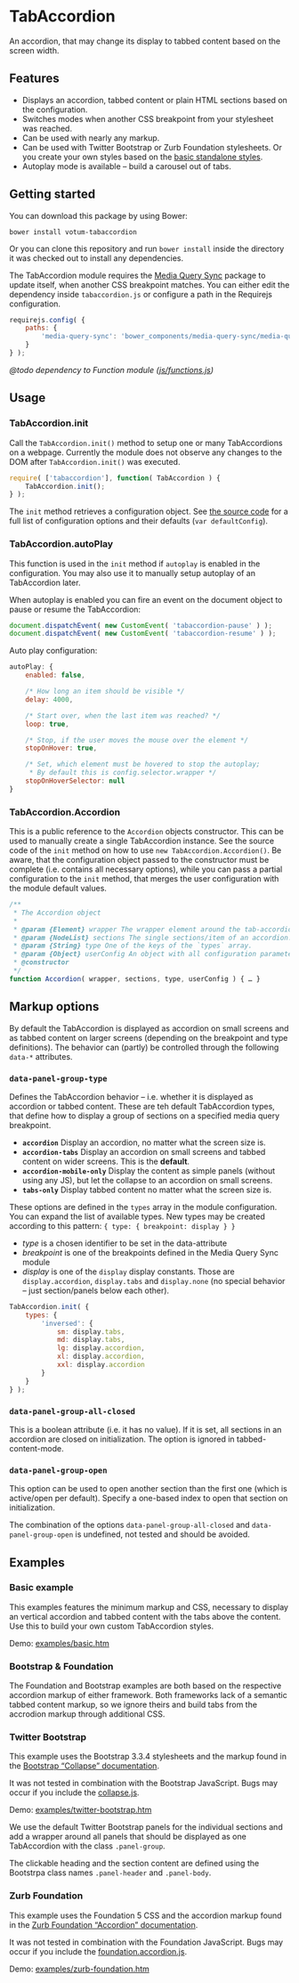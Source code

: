 # TabAccordion

An accordion, that may change its display to tabbed content based on the screen width.

## Features

- Displays an accordion, tabbed content or plain HTML sections based on the configuration.
- Switches modes when another CSS breakpoint from your stylesheet was reached.
- Can be used with nearly any markup.
- Can be used with Twitter Bootstrap or Zurb Foundation stylesheets. Or you create your own styles based on the [basic standalone styles](tabaccordion.css).
- Autoplay mode is available – build a carousel out of tabs.

## Getting started

You can download this package by using Bower:

    bower install votum-tabaccordion

Or you can clone this repository and run `bower install` inside the directory it was checked out to install any dependencies.

The TabAccordion module requires the [Media Query Sync](https://github.com/votum/media-query-sync) package to update itself, when another CSS breakpoint matches. You can either edit the dependency inside `tabaccordion.js` or configure a path in the Requirejs configuration.

```javascript
requirejs.config( {
    paths: {
        'media-query-sync': 'bower_components/media-query-sync/media-query-sync'
    }
} );
```

*@todo dependency to Function module ([js/functions.js](js/functions.js))*

## Usage

### TabAccordion.init

Call the `TabAccordion.init()` method to setup one or many TabAccordions on a webpage. Currently the module does not observe any changes to the DOM after `TabAccordion.init()` was executed.

```javascript
require( ['tabaccordion'], function( TabAccordion ) {
    TabAccordion.init();
} );
```

The `init` method retrieves a configuration object. See [the source code](js/tabaccordion.js) for a full list of configuration options and their defaults (`var defaultConfig`).

### TabAccordion.autoPlay

This function is used in the `init` method if `autoplay` is enabled in the configuration. You may also use it to manually setup autoplay of an TabAccordion later.

When autoplay is enabled you can fire an event on the document object to pause or resume the TabAccordion:

```javascript
document.dispatchEvent( new CustomEvent( 'tabaccordion-pause' ) );
document.dispatchEvent( new CustomEvent( 'tabaccordion-resume' ) );
```

Auto play configuration:

```javascript
autoPlay: {
    enabled: false,

    /* How long an item should be visible */
    delay: 4000,

    /* Start over, when the last item was reached? */
    loop: true,

    /* Stop, if the user moves the mouse over the element */
    stopOnHover: true,

    /* Set, which element must be hovered to stop the autoplay;
     * By default this is config.selector.wrapper */
    stopOnHoverSelector: null
}
```

### TabAccordion.Accordion

This is a public reference to the `Accordion` objects constructor. This can be used to manually create a single TabAccordion instance. See the source code of the `init` method on how to use `new TabAccordion.Accordion()`. Be aware, that the configuration object passed to the constructor must be complete (i.e. contains all necessary options), while you can pass a partial configuration to the `init` method, that merges the user configuration with the module default values.

```javascript
/**
 * The Accordion object
 *
 * @param {Element} wrapper The wrapper element around the tab-accordion (which already must exist).
 * @param {NodeList} sections The single sections/item of an accordion.
 * @param {String} type One of the keys of the `types` array.
 * @param {Object} userConfig An object with all configuration parameters.
 * @constructor
 */
function Accordion( wrapper, sections, type, userConfig ) { … }
```

## Markup options

By default the TabAccordion is displayed as accordion on small screens and as tabbed content on larger screens (depending on the breakpoint and type definitions). The behavior can (partly) be controlled through the following `data-*` attributes.

### `data-panel-group-type`

Defines the TabAccordion behavior – i.e. whether it is displayed as accordion or tabbed content. These are teh default TabAccordion types, that define how to display a group of sections on a specified media query breakpoint.

- **`accordion`** Display an accordion, no matter what the screen size is.
- **`accordion-tabs`** Display an accordion on small screens and tabbed content on wider screens. This is the **default**.
- **`accordion-mobile-only`** Display the content as simple panels (without using any JS), but let the collapse to an accordion on small screens.
- **`tabs-only`** Display tabbed content no matter what the screen size is.

These options are defined in the `types` array in the module configuration. You can expand the list of available types. New types may be created according to this pattern: `{ type: { breakpoint: display } }`

- *type* is a chosen identifier to be set in the data-attribute
- *breakpoint* is one of the breakpoints defined in the Media Query Sync module
- *display* is one of the `display` display constants. Those are `display.accordion`, `display.tabs` and `display.none` (no special behavior – just section/panels below each other).

```javascript
TabAccordion.init( {
    types: {
        'inversed': {
            sm: display.tabs,
            md: display.tabs,
            lg: display.accordion,
            xl: display.accordion,
            xxl: display.accordion
        }
    }
} );

```

### `data-panel-group-all-closed`

This is a boolean attribute (i.e. it has no value). If it is set, all sections in an accordion are closed on initialization. The option is ignored in tabbed-content-mode.

### `data-panel-group-open`

This option can be used to open another section than the first one (which is active/open per default). Specify a one-based index to open that section on initialization.

The combination of the options `data-panel-group-all-closed` and `data-panel-group-open` is undefined, not tested and should be avoided.

## Examples

### Basic example

This examples  features the minimum markup and CSS, necessary to display an vertical accordion and tabbed content with the tabs above the content. Use this to build your own custom TabAccordion styles.

Demo: [examples/basic.htm](https://rawgit.com/votum/tabaccordion/master/examples/basic.htm)

### Bootstrap & Foundation

The Foundation and Bootstrap examples are both based on the respective accordion markup of either framework. Both frameworks lack of a semantic tabbed content markup, so we ignore theirs and build tabs from the accrodion markup through additional CSS.

### Twitter Bootstrap

This example uses the Bootstrap 3.3.4 stylesheets and the markup found in the [Bootstrap “Collapse” documentation](http://getbootstrap.com/javascript/#collapse).

It was not tested in combination with the Bootstrap JavaScript. Bugs may occur if you include the [collapse.js](https://github.com/twbs/bootstrap/blob/master/js/collapse.js).

Demo: [examples/twitter-bootstrap.htm](https://rawgit.com/votum/tabaccordion/master/examples/twitter-bootstrap.htm)

We use the default Twitter Bootstrap panels for the individual sections and add a wrapper around all panels that should be displayed as one TabAccordion with the class `.panel-group`.

The clickable heading and the section content are defined using the Bootstrpa class names `.panel-header` and `.panel-body`.

### Zurb Foundation

This example uses the Foundation 5 CSS and the accordion markup found in the [Zurb Foundation “Accordion” documentation](http://foundation.zurb.com/docs/components/accordion.html).

It was not tested in combination with the Foundation JavaScript. Bugs may occur if you include the [foundation.accordion.js](https://github.com/zurb/foundation/blob/master/js/foundation/foundation.accordion.js).

Demo: [examples/zurb-foundation.htm](https://rawgit.com/votum/tabaccordion/master/examples/zurb-foundation.htm)
